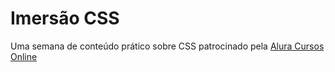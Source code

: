 # Imersão CSS 

Uma semana de conteúdo prático sobre CSS patrocinado pela [Alura Cursos Online](https:alura.com.br)